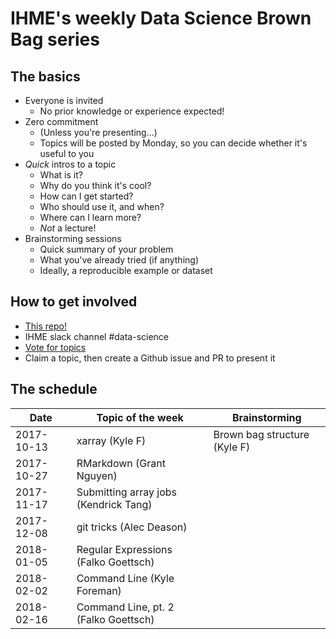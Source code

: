 # IHME's weekly Data Science Brown Bag series

## The basics
- Everyone is invited
    - No prior knowledge or experience expected!
- Zero commitment
    - (Unless you're presenting...)
    - Topics will be posted by Monday, so you can decide whether it's useful to you
- _Quick_ intros to a topic
    - What is it?
    - Why do you think it's cool?
    - How can I get started?
    - Who should use it, and when?
    - Where can I learn more?
    - _Not_ a lecture!
- Brainstorming sessions
    - Quick summary of your problem
    - What you've already tried (if anything)
    - Ideally, a reproducible example or dataset

## How to get involved
- [This repo!](https://github.com/ihmeuw/data-science-brown-bag)
- IHME slack channel #data-science
- [Vote for topics](https://hub.ihme.washington.edu/questions/44799428/data-science-brown-bag-topics)
- Claim a topic, then create a Github issue and PR to present it

## The schedule
| Date       | Topic of the week | Brainstorming                |
|------------|-------------------|------------------------------|
| 2017-10-13 | xarray (Kyle F)   | Brown bag structure (Kyle F) |
| 2017-10-27 | RMarkdown (Grant Nguyen)   |  |
| 2017-11-17 | Submitting array jobs (Kendrick Tang)   | |
| 2017-12-08 | git tricks (Alec Deason)   | |
| 2018-01-05 | Regular Expressions (Falko Goettsch) | |
| 2018-02-02 | Command Line (Kyle Foreman) | |
| 2018-02-16 | Command Line, pt. 2 (Falko Goettsch) | |
